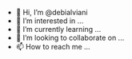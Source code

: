 - 👋 Hi, I’m @debialviani
- 👀 I’m interested in ...
- 🌱 I’m currently learning ...
- 💞️ I’m looking to collaborate on ...
- 📫 How to reach me ...

<!---
debialviani/debialviani is a ✨ special ✨ repository because its `README.md` (this file) appears on your GitHub profile.
You can click the Preview link to take a look at your changes.
--->
